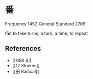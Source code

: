 # 番
Frequency 1452
General Standard 2709

fān
to take turns; a turn, a time; to repeat

## References
- [[HSK 6]]
- [[12 Strokes]]
- [[田 Radical]]